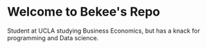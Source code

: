 # Welcome to Bekee's Repo
Student at UCLA studying Business Economics, but has a knack for programming and Data science.
